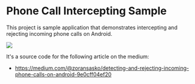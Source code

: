 # Phone Call Intercepting Sample

This project is sample application that demonstrates intercepting and rejecting incoming phone calls on Android.

![](https://cdn-images-1.medium.com/max/800/1*PcSSxnA2NpDSv8hrJBeFlw.jpeg)

It's a source code for the following article on the medium:

- https://medium.com/@zoransasko/detecting-and-rejecting-incoming-phone-calls-on-android-9e0cff04ef20

